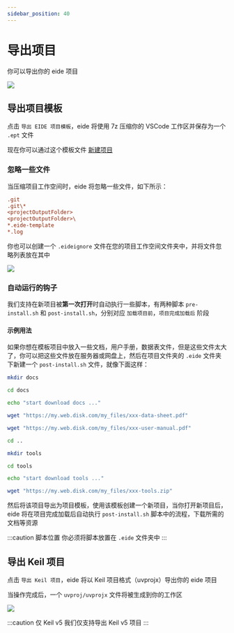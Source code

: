 ```yaml
---
sidebar_position: 40
---
```


# 导出项目

你可以导出你的 eide 项目

![](/docs_img/prj_export_btns.png)

## 导出项目模板

点击 `导出 EIDE 项目模板`，eide 将使用 7z 压缩你的 VSCode 工作区并保存为一个 `.ept` 文件

现在你可以通过这个模板文件 [新建项目](../getting-started/new_prj)

### 忽略一些文件

当压缩项目工作空间时，eide 将忽略一些文件，如下所示：

```ini
.git
.git\*
<projectOutputFolder>
<projectOutputFolder>\
*.eide-template
*.log
```

你也可以创建一个 `.eideignore` 文件在您的项目工作空间文件夹中，并将文件忽略列表放在其中

![](/docs_img/export_ignore_file.png)

### 自动运行的钩子

我们支持在新项目被**第一次打开**时自动执行一些脚本，有两种脚本 `pre-install.sh` 和 `post-install.sh`，分别对应 `加载项目前`，`项目完成加载后` 阶段

#### 示例用法

如果你想在模板项目中放入一些文档，用户手册，数据表文件，但是这些文件太大了，你可以把这些文件放在服务器或网盘上，然后在项目文件夹的 `.eide` 文件夹下新建一个 `post-install.sh` 文件，就像下面这样：

```bash title=".eide/post-install.sh"
mkdir docs

cd docs

echo "start download docs ..."

wget "https://my.web.disk.com/my_files/xxx-data-sheet.pdf"

wget "https://my.web.disk.com/my_files/xxx-user-manual.pdf"

cd ..

mkdir tools

cd tools

echo "start download tools ..."

wget "https://my.web.disk.com/my_files/xxx-tools.zip"
```

然后将该项目导出为项目模板，使用该模板创建一个新项目，当你打开新项目后，eide 将在项目完成加载后自动执行 `post-install.sh` 脚本中的流程，下载所需的文档等资源

:::caution 脚本位置
你必须将脚本放置在 `.eide` 文件夹中
:::

## 导出 Keil 项目

点击 `导出 Keil 项目`，eide 将以 Keil 项目格式（uvprojx）导出你的 eide 项目

当操作完成后，一个 `uvproj/uvprojx` 文件将被生成到你的工作区

![](/docs_img/export_keil_prj_file.png)

:::caution 仅 Keil v5
我们仅支持导出 Keil v5 项目
:::
